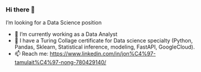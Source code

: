 ### Hi there 👋
I’m looking for a Data Science position

- 🔭 I’m currently working as a Data Analyst
- 🌱 I have a Turing Collage certificate for Data science specialty (Python, Pandas, Sklearn, Statistical inference, modeling, FastAPI, GoogleCloud).
- 📫 Reach me: https://www.linkedin.com/in/jon%C4%97-tamulait%C4%97-nong-780429140/

